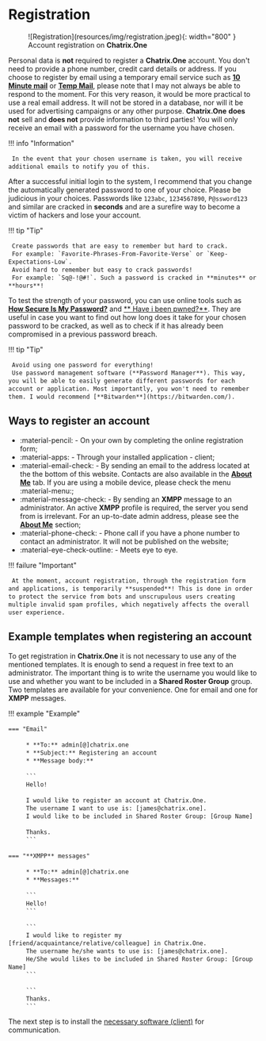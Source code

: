 # Registration

<figure markdown>
   ![Registration](resources/img/registration.jpeg){: width="800" }
   <figcaption>Account registration on <b>Chatrix.One</b></figcaption>
</figure>

Personal data is **not** required to register a **Chatrix.One** account. You don't need to provide a phone number, credit card details or address. If you choose to register by email using a temporary email service such as [**10 Minute mail**](https://10minutemail.com/) or [**Temp Mail**](https://temp-mail.org/), please note that I may not always be able to respond to the moment. For this very reason, it would be more practical to use a real email address. It will not be stored in a database, nor will it be used for advertising campaigns or any other purpose. **Chatrix.One** **does not** sell and **does not** provide information to third parties! You will only receive an email with a password for the username you have chosen.

!!! info "Information"

     In the event that your chosen username is taken, you will receive additional emails to notify you of this.

After a successful initial login to the system, I recommend that you change the automatically generated password to one of your choice. Please be judicious in your choices. Passwords like `123abc`, `1234567890`, `P@ssword123` and similar are cracked in **seconds** and are a surefire way to become a victim of hackers and lose your account.

!!! tip "Tip"

     Create passwords that are easy to remember but hard to crack.
     For example: `Favorite-Phrases-From-Favorite-Verse` or `Keep-Expectations-Low`.
     Avoid hard to remember but easy to crack passwords!
     For example: `Sq@-!@#!`. Such a password is cracked in **minutes** or **hours**!

To test the strength of your password, you can use online tools such as [**How Secure Is My Password?**](https://www.security.org/how-secure-is-my-password/) and [** Have i been pwned?**](https://haveibeenpwned.com/). They are useful in case you want to find out how long does it take for your chosen password to be cracked, as well as to check if it has already been compromised in a previous password breach.

!!! tip "Tip"

     Avoid using one password for everything!
     Use password management software (**Password Manager**). This way, you will be able to easily generate different passwords for each account or application. Most importantly, you won't need to remember them. I would recommend [**Bitwarden**](https://bitwarden.com/).

## Ways to register an account

- :material-pencil: - On your own by completing the online registration form;
- :material-apps: - Through your installed application - client;
- :material-email-check: - By sending an email to the address located at the the bottom of this website. Contacts are also available in the [**About Me**](https://docs.chatrix.one/en/за-мен/#_2) tab. If you are using a mobile device, please check the menu :material-menu:;
- :material-message-check: - By sending an **XMPP** message to an administrator. An active **XMPP** profile is required, the server you send from is irrelevant. For an up-to-date admin address, please see the [**About Me**](https://docs.chatrix.one/en/за-мен/#_2) section;
- :material-phone-check: - Phone call if you have a phone number to contact an administrator. It will not be published on the website;
- :material-eye-check-outline: - Meets eye to eye.

!!! failure "Important"

     At the moment, account registration, through the registration form and applications, is temporarily **suspended**! This is done in order to protect the service from bots and unscrupulous users creating multiple invalid spam profiles, which negatively affects the overall user experience.

## Example templates when registering an account

To get registration in **Chatrix.One** it is not necessary to use any of the mentioned templates. It is enough to send a request in free text to an administrator. The important thing is to write the username you would like to use and whether you want to be included in a **Shared Roster Group** group. Two templates are available for your convenience. One for email and one for **XMPP** messages.

!!! example "Example"

    === "Email"

         * **To:** admin[@]chatrix.one
         * **Subject:** Registering an account
         * **Message body:**

         ```
         Hello!

         I would like to register an account at Chatrix.One.
         The username I want to use is: [james@chatrix.one].
         I would like to be included in Shared Roster Group: [Group Name]

         Thanks.
         ```

    === "**XMPP** messages"

         * **To:** admin[@]chatrix.one
         * **Messages:**

         ```
         Hello!
         ```

         ```
         I would like to register my [friend/acquaintance/relative/colleague] in Chatrix.One.
         The username he/she wants to use is: [james@chatrix.one].
         He/She would likes to be included in Shared Roster Group: [Group Name]
         ```

         ```
         Thanks.
         ```

The next step is to install the [necessary software (client)](https://docs.chatrix.one/en/клиенти/) for communication.
